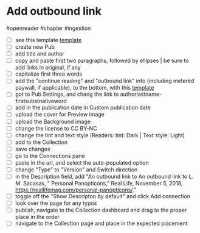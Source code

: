 # Add outbound link

#openreader #chapter #ingestion

- [ ] see this template [template](https://www.mediastudies.press/pub/authorlastname-firstsubstantivetitle/draft)
- [ ] create new Pub
- [ ] add title and author
- [ ] copy and paste first two paragraphs, followed by ellipses | be sure to add links in original, if any
- [ ] capitalize first three words
- [ ] add the "continue reading" and "outbound link" info (including metered paywall, if applicable), to the bottom, with this [template](https://www.mediastudies.press/pub/authorlastname-firstsubstantivetitle/draft)
- [ ] got to Pub Settings, and chang the link to authorlastname-firstsubstnativeword
- [ ] add in the publication date in Custom publication date
- [ ] upload the cover for Preview image
- [ ] upload the Background image 
- [ ] change the license to CC BY-NC
- [ ] change the tint and text style (Readers: tint: Dark | Text style: Light)
- [ ] add to the Collection 
- [ ] save changes
- [ ] go to the Connections pane
- [ ] paste in the url, and select the auto-populated option
- [ ] change "Type" to "Version" and Switch direction
- [ ] in the Description field, add "An outbound link to An outbound link to L. M. Sacasas, " Personal Panopticons," Real Life, November 5, 2018, https://reallifemag.com/personal-panopticons/."
- [ ] toggle off the "Show Descripton by default" and click Add connection
- [ ] look over the page for any typos
- [ ] publish, navigate to the Collection dashboard and drag to the proper place in the order
- [ ] navigate to the Collection page and place in the expected placement